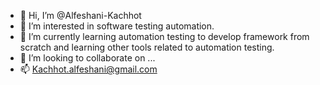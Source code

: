 - 👋 Hi, I’m @Alfeshani-Kachhot
- 👀 I’m interested in software testing automation.
- 🌱 I’m currently learning automation testing to develop framework from scratch and learning other tools related to automation testing.
- 💞️ I’m looking to collaborate on ...
- 📫 Kachhot.alfeshani@gmail.com

<!---
Alfeshani-Kachhot/Alfeshani-Kachhot is a ✨ special ✨ repository because its `README.md` (this file) appears on your GitHub profile.
You can click the Preview link to take a look at your changes.
--->
